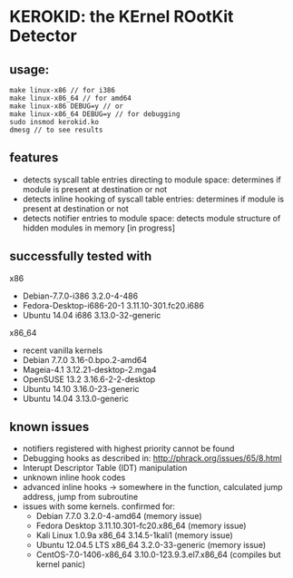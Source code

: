 KEROKID: the KErnel ROotKit Detector                                      
==============

usage:
----------------------
```
make linux-x86 // for i386
make linux-x86_64 // for amd64
make linux-x86 DEBUG=y // or
make linux-x86_64 DEBUG=y // for debugging
sudo insmod kerokid.ko
dmesg // to see results
```
features
----------------------
- detects syscall table entries directing to module space: determines if module is present at destination or not
- detects inline hooking of syscall table entries: determines if module is present at destination or not
- detects notifier entries to module space: detects module structure of hidden modules in memory [in progress]
 
successfully tested with
----------------------
x86
- Debian-7.7.0-i386 3.2.0-4-486
- Fedora-Desktop-i686-20-1 3.11.10-301.fc20.i686
- Ubuntu 14.04 i686 3.13.0-32-generic

x86_64
- recent vanilla kernels
- Debian 7.7.0 3.16-0.bpo.2-amd64
- Mageia-4.1 3.12.21-desktop-2.mga4
- OpenSUSE 13.2 3.16.6-2-2-desktop
- Ubuntu 14.10 3.16.0-23-generic
- Ubuntu 14.04 3.13.0-generic

known issues
----------------------
- notifiers registered with highest priority cannot be found
- Debugging hooks as described in: http://phrack.org/issues/65/8.html
- Interupt Descriptor Table (IDT) manipulation
- unknown inline hook codes
- advanced inline hooks -> somewhere in the function, calculated jump address, jump from subroutine
- issues with some kernels. confirmed for:
  - Debian 7.7.0 3.2.0-4-amd64 (memory issue)
  - Fedora Desktop 3.11.10.301-fc20.x86_64 (memory issue)
  - Kali Linux 1.0.9a x86_64 3.14.5-1kali1 (memory issue)
  - Ubuntu 12.04.5 LTS x86_64 3.2.0-33-generic (memory issue)
  - CentOS-7.0-1406-x86_64 3.10.0-123.9.3.el7.x86_64 (compiles but kernel panic)
